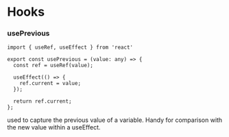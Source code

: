 # Hooks

### usePrevious

```
import { useRef, useEffect } from 'react'

export const usePrevious = (value: any) => {
  const ref = useRef(value);

  useEffect(() => {
    ref.current = value;
  });

  return ref.current;
};
```

used to capture the previous value of a variable.  Handy for comparison with the new value within a useEffect.